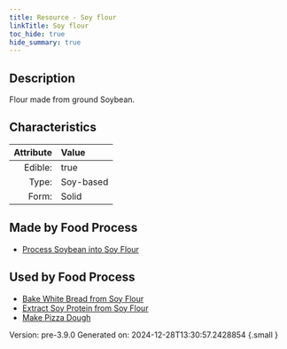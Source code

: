 ```yaml
---
title: Resource - Soy flour
linkTitle: Soy flour
toc_hide: true
hide_summary: true
---
```


## Description
Flour made from ground Soybean.

## Characteristics

| Attribute      | Value |
|--------:|:------|
|Edible:|true|
|Type:|Soy-based|
|Form:|Solid|
 



## Made by Food Process

- [Process Soybean into Soy Flour](/docs/definitions/food/process-soybean-into-soy-flour)

    
## Used by Food Process

- [Bake White Bread from Soy Flour](/docs/definitions/food/bake-white-bread-from-soy-flour)
- [Extract Soy Protein from Soy Flour](/docs/definitions/food/extract-soy-protein-from-soy-flour)
- [Make Pizza Dough](/docs/definitions/food/make-pizza-dough)


Version: pre-3.9.0 Generated on: 2024-12-28T13:30:57.2428854
{.small }
